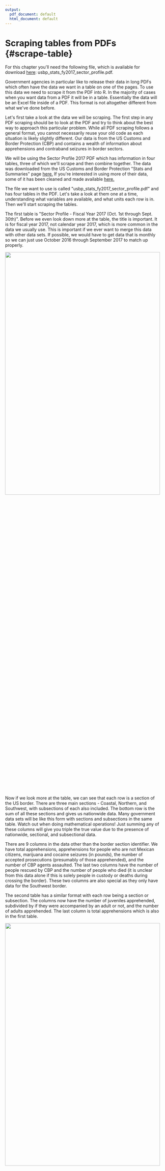 ```yaml
---
output:
  pdf_document: default
  html_document: default
---
```

# Scraping tables from PDFs {#scrape-table}




For this chapter you'll need the following file, which is available for download [here](https://github.com/jacobkap/r4crimz/tree/master/data): usbp_stats_fy2017_sector_profile.pdf.

Government agencies in particular like to release their data in long PDFs which often have the data we want in a table on one of the pages. To use this data we need to scrape it from the PDF into R. In the majority of cases when you want data from a PDF it will be in a table. Essentially the data will be an Excel file inside of a PDF. This format is not altogether different from what we've done before. 

Let's first take a look at the data we will be scraping. The first step in any PDF scraping should be to look at the PDF and try to think about the best way to approach this particular problem. While all PDF scraping follows a general format, you cannot necessarily reuse your old code as each situation is likely slightly different. Our data is from the US Customs and Border Protection (CBP) and contains a wealth of information about apprehensions and contraband seizures in border sectors. 

We will be using the Sector Profile 2017 PDF which has information in four tables, three of which we'll scrape and then combine together. The data was downloaded from the US Customs and Border Protection "Stats and Summaries" page [here.](https://www.cbp.gov/newsroom/media-resources/stats) If you're interested in using more of their data, some of it has been cleaned and made available [here.](https://www.openicpsr.org/openicpsr/project/109522/version/V2/view) 

The file we want to use is called "usbp_stats_fy2017_sector_profile.pdf" and has four tables in the PDF. Let's take a look at them one at a time, understanding what variables are available, and what units each row is in. Then we'll start scraping the tables.

The first table is "Sector Profile - Fiscal Year 2017 (Oct. 1st through Sept. 30th)". Before we even look down more at the table, the title is important. It is for fiscal year 2017, not calendar year 2017, which is more common in the data we usually use. This is important if we ever want to merge this data with other data sets. If possible, we would have to get data that is monthly so we can just use October 2016 through September 2017 to match up properly.

<img src="images/pdf_table_1.PNG" width="100%" height="45%"  style="display: block; margin: auto;" />

Now if we look more at the table, we can see that each row is a section of the US border. There are three main sections - Coastal, Northern, and Southwest, with subsections of each also included. The bottom row is the sum of all these sections and gives us nationwide data. Many government data sets will be like this form with sections and subsections in the same table. Watch out when doing mathematical operations! Just summing any of these columns will give you triple the true value due to the presence of nationwide, sectional, and subsectional data. 

There are 9 columns in the data other than the border section identifier. We have total apprehensions, apprehensions for people who are not Mexican citizens, marijuana and cocaine seizures (in pounds), the number of accepted prosecutions (presumably of those apprehended), and the number of CBP agents assaulted. The last two columns have the number of people rescued by CBP and the number of people who died (it is unclear from this data alone if this is solely people in custody or deaths during crossing the border). These two columns are also special as they only have data for the Southwest border. 

The second table has a similar format with each row being a section or subsection. The columns now have the number of juveniles apprehended, subdivided by if they were accompanied by an adult or not, and the number of adults apprehended. The last column is total apprehensions which is also in the first table.

<img src="images/pdf_table_2.PNG" width="100%" height="45%"  style="display: block; margin: auto;" />

The third table follows the same format, and the new columns are number of apprehensions by gender.

<img src="images/pdf_table_3.PNG" width="100%" height="45%"  style="display: block; margin: auto;" />

Finally, the fourth table is a bit different in its format. The rows are now variables, and the columns are the locations. In this table it doesn't include subsections, only border sections and the nationwide total. The data it has available are partially a repeat of the first table but with more drug types and the addition of the number of drug seizures and some firearm seizure information. As this table is formatted differently from the others, we won't scrape it in this lesson - but you can use the skills you'll learn to do so yourself.

<img src="images/pdf_table_4.PNG" width="100%" height="45%"  style="display: block; margin: auto;" />

## Scraping the first table

We've now seen all three of the tables that we want to scrape so we can begin the process of actually scraping them. Note that each table is very similar, meaning that we can reuse some code to scrape as well as to clean the data. That means that we will want to write some functions to make our work easier and avoid copy and pasting code. 

We will start by using the `pdf_text()` function from the `pdftools` package to read the PDFs into R. 


```r
install.packages("pdftools")
```



```r
library(pdftools)
# Warning: package 'pdftools' was built under R version 4.1.3
# Using poppler version 22.04.0
```

We can assign the output of the `pdf_text()` function to the object *border_patrol*, and we'll use it for each table. The input to `pdf_text()` is the name of the PDF we want to scrape.


```r
border_patrol <- pdf_text("data/usbp_stats_fy2017_sector_profile.pdf")
```

We can take a look at the `head()` of the result using `head(border_patrol)`.


```r
head(border_patrol)
```

<img src="images/pdf_scrape_1.PNG" width="100%" height="45%"  style="display: block; margin: auto;" />

If you look closely in this huge amount of text output, you can see that it is a vector with each table being an element in the vector. We can see this further by checking the `length()` of "border_patrol", which tells us how many elements are in a vector.


```r
length(border_patrol)
# [1] 4
```

It is four elements long, one for each table. 

Looking at just the first element in *border_patrol* gives us all the values in the first table plus a few sentences at the end detailing some features of the table. At the end of each line (where in the PDF it should end but doesn't in our data yet) there is a `\n` indicating that there should be a new line. We want to use `strsplit()` to split at the `\n`. 


```r
border_patrol[1]
```

<img src="images/pdf_scrape_2.PNG" width="100%" height="45%"  style="display: block; margin: auto;" />

The `strsplit()` function breaks up a string into pieces based on a value inside of the string. Let's use the word "criminology" as an example. If we want to split it by the letter "n" we'd have two results, "crimi" and "ology" as these are the pieces of the word after breaking up "criminology" at letter "n". 


```r
strsplit("criminology", split = "n")
# [[1]]
# [1] "crimi" "ology"
```

Note that it deletes whatever value is used to break up the string. 

Let's assign a new object with the value in the first element of *border_patrol*, calling it *sector_profile* as that's the name of that table, and then using `strsplit()` on it to split it every `\n`. In effect this makes each line of the table an element in a vector that we'll create rather than having the entire table be a single long string as it is now. `strsplit()` returns a list so we will also want to keep just the first element of that list using double square bracket `[[]]` notation.


```r
sector_profile <- border_patrol[1]
sector_profile <- strsplit(sector_profile, "\n")
sector_profile <- sector_profile[[1]]
```

Now we can look at the first six rows of this data.


```r
head(sector_profile)
```

<img src="images/pdf_scrape_3.PNG" width="100%" height="45%"  style="display: block; margin: auto;" />

Notice that there is a lot of empty white space at the beginning of the rows. We want to get rid of that to make our next steps easier. We can use `trimws()` and put the entire *sector_profile* data in the (), and it'll remove any white space that is at the beginning or end of the string.


```r
sector_profile <- trimws(sector_profile)
```

We have more rows than we want so let's look at the entire data and try to figure out how to keep just the necessary rows.


```r
sector_profile
```

<img src="images/pdf_scrape_4.PNG" width="100%" height="100%"  style="display: block; margin: auto;" />

Based on the PDF, we want every row from Miami to Nationwide Total. But here we have several rows with the title of the table and the column names, and at the end we have the sentences with some details that we don't need. 

To keep only the rows that we want, we can combine `grep()` and subsetting to find the rows from Miami to Nationwide Total and keep only those rows. We will use `grep()` to find which row has the text "Miami" and which has the text "Nationwide Total" and keep all rows between them (including those matched rows as well). Since each only appears once in the table we don't need to worry about handling duplicate results. 


```r
grep("Miami", sector_profile)
# [1] 10
```


```r
grep("Nationwide Total", sector_profile)
# [1] 35
```

We'll use square bracket notation to keep all rows between those two values (including each value). Since the data is a vector, not a data.frame, we don't need a comma. 


```r
sector_profile <- sector_profile[grep("Miami", sector_profile):
                                   grep("Nationwide Total", sector_profile)]
```

Note that we're getting rid of the rows that had the column names. It's easier to make the names ourselves than to deal with that mess. The data now has only the rows we want but still doesn't have any columns, it's currently just a vector of strings. We want to make it into a data.frame to be able to work on it like we usually do.


```r
head(sector_profile)
```

<img src="images/pdf_scrape_5.PNG" width="100%" height="45%"  style="display: block; margin: auto;" />

When looking at this data it is clear that where the division between columns is supposed to be is a bunch of white space in each string. Take the first row for example, it says "Miami" then after lots of white spaces "111" than again with "2,280" and so on for the rest of the row. We'll use this pattern of columns differentiated by white space to make *sector_profile* into a data.frame. 

We will use the function `str_split_fixed()` from the `stringr` package. This function is very similar to `strsplit()` except you can tell it how many columns to expect. 


```r
install.packages("stringr")
```


```r
library(stringr)
```

The syntax of `str_split_fixed()` is similar to `strsplit()` except the new parameter of the number of splits to expect. The "_fixed" part of `str_split_fixed()` is that it expects the same number of splits (which in our case become columns) for every element in the vector that we input. Looking at the PDF shows us that there are 10 columns so that's the number we'll use. Our split will be " {2,}". That is, a space that occurs two or more times. Since there are sectors with spaces in their name, we can't have only one space, we need at least two. If you look carefully at the rows with sectors "Coastal Border Sectors Total" and "Northern Border Sectors Total", the final two columns actually do not have two spaces between them because of the amount of asterisks they have. Normally we'd want to fix this using `gsub()`, but those values will turn to NA anyway so we won't bother in this case. 


```r
sector_profile <- str_split_fixed(sector_profile, " {2,}", 10)
```

If we check the `head()` we can see that we have the proper columns now, but this still isn't a data.frame and has no column names. 


```r
head(sector_profile)
#      [,1]                           [,2]  [,3]    [,4]   
# [1,] "Miami"                        "111" "2,280" "1,646"
# [2,] "New Orleans"                  "63"  "920"   "528"  
# [3,] "Ramey"                        "38"  "388"   "387"  
# [4,] "Coastal Border Sectors Total" "212" "3,588" "2,561"
# [5,] ""                             ""    ""      ""     
# [6,] "Blaine"                       "296" "288"   "237"  
#      [,5]    [,6]    [,7]  [,8] [,9]       [,10]     
# [1,] "2,253" "231"   "292" "1"  "N/A"      "N/A"     
# [2,] "21"    "6"     "10"  "0"  "N/A"      "N/A"     
# [3,] "3"     "2,932" "89"  "0"  "N/A"      "N/A"     
# [4,] "2,277" "3,169" "391" "1"  "N/A ****" "N/A ****"
# [5,] ""      ""      ""    ""   ""         ""        
# [6,] "0"     "0"     "9"   "0"  "N/A"      "N/A"
```

We can make it a data.frame just by putting it in `data.frame()`. And we can assign the columns names using a vector of strings we can make. We'll use the same column names as in the PDF but in lowercase and replacing spaces and parentheses with underscores.


```r
sector_profile <- data.frame(sector_profile)
names(sector_profile) <- c("sector",
                           "agent_staffing",
                           "apprehensions",
                           "other_than_mexican_apprehensions", 
                           "marijuana_pounds",
                           "cocaine_pounds",
                           "accepted_prosecutions",
                           "assaults",
                           "rescues",
                           "deaths")
```

We have now taken a table from a PDF and successfully scraped it to a data.frame in R. Now we can work on it as we would any other data set that we've used previously. 


```r
head(sector_profile)
#                         sector agent_staffing apprehensions
# 1                        Miami            111         2,280
# 2                  New Orleans             63           920
# 3                        Ramey             38           388
# 4 Coastal Border Sectors Total            212         3,588
# 5                                                          
# 6                       Blaine            296           288
#   other_than_mexican_apprehensions marijuana_pounds
# 1                            1,646            2,253
# 2                              528               21
# 3                              387                3
# 4                            2,561            2,277
# 5                                                  
# 6                              237                0
#   cocaine_pounds accepted_prosecutions assaults  rescues
# 1            231                   292        1      N/A
# 2              6                    10        0      N/A
# 3          2,932                    89        0      N/A
# 4          3,169                   391        1 N/A ****
# 5                                                       
# 6              0                     9        0      N/A
#     deaths
# 1      N/A
# 2      N/A
# 3      N/A
# 4 N/A ****
# 5         
# 6      N/A
```

To really be able to use this data we'll want to clean the columns to turn the values to numeric type, but we can leave that until later. For now let's write a function that replicates much of this work for the next tables. 

## Making a function

As we've done before, we want to take the code we wrote for the specific case of the first table in this PDF and turn it into a function for the general case of other tables in the PDF. Let's copy the code we used previously before we convert it to a function.


```r
sector_profile <- border_patrol[1]
sector_profile <- trimws(sector_profile)
sector_profile <- strsplit(sector_profile, "\r\n")
sector_profile <- sector_profile[[1]]
sector_profile <- sector_profile[grep("Miami",
                                      sector_profile):
                                   grep("Nationwide Total",
                                        sector_profile)]
sector_profile <- str_split_fixed(sector_profile, " {2,}", 10)
sector_profile <- data.frame(sector_profile)
names(sector_profile) <- c("sector",
                           "agent_staffing",
                           "total_apprehensions",
                           "other_than_mexican_apprehensions", 
                           "marijuana_pounds",
                           "cocaine_pounds",
                           "accepted_prosecutions",
                           "assaults",
                           "rescues",
                           "deaths")
```

Since each table is so similar our function will only need a few changes in the above code to work for all three tables. The object *border_patrol* has all four of the tables in the data, so we need to say which of these tables we want - we can call the parameter `table_number`. Then each table has a different number of columns so we need to change the `str_split_fixed()` function to take a variable with the number of columns we input, a value we'll call `number_columns`. We rename each column to its proper name so we need to input a vector - which we'll call `column_names` - with the names for each column. Finally, we want to have a parameter where we enter in the data, which holds all of the tables, our object *border_patrol*, we can call this `list_of_tables` as it is fairly descriptive. 

We do this as it is bad form (and potentially dangerous) to have a function that relies on an object that isn't explicitly put in the function. It we change our *border_patrol* object (such as by scraping a different file but calling that object *border_patrol*) and the function doesn't have that as an input, it will work differently than we expect. Since we called the object we scraped *sector_profile* for the first table, let's change that to *data* as not all tables are called Sector Profile.


```r
scrape_pdf <- function(list_of_tables,
                       table_number,
                       number_columns, 
                       column_names) {
  data <- list_of_tables[table_number]
  data <- trimws(data)
  data <- strsplit(data, "\n")
  data <- data[[1]]
  data <- data[grep("Miami", data):
                 grep("Nationwide Total", data)]
  data <- str_split_fixed(data, " {2,}", number_columns)
  data <- data.frame(data)
  names(data) <- column_names
  
  return(data)
}
```

Now let's run this function for each of the three tables we want to scrape, changing the function's parameters to work for each table. To see what parameter values you need to input, look at the PDF itself or the screenshots in this lesson. 


```r
table_1 <- scrape_pdf(list_of_tables = border_patrol,
                      table_number = 1, 
                      number_columns = 10, 
                      column_names = c("sector",
                                       "agent_staffing",
                                       "total_apprehensions",
                                       "other_than_mexican_apprehensions", 
                                       "marijuana_pounds",
                                       "cocaine_pounds",
                                       "accepted_prosecutions",
                                       "assaults",
                                       "rescues",
                                       "deaths"))
table_2 <- scrape_pdf(list_of_tables = border_patrol,
                      table_number = 2, 
                      number_columns = 6, 
                      column_names = c("sector",
                                       "accompanied_juveniles",
                                       "unaccompanied_juveniles",
                                       "total_juveniles", 
                                       "total_adults",
                                       "total_apprehensions"))
table_3 <- scrape_pdf(list_of_tables = border_patrol,
                      table_number = 3, 
                      number_columns = 4, 
                      column_names = c("sector",
                                       "female",
                                       "male",
                                       "total_apprehensions"))
```

We can use the function `left_join()` from the `dplyr` package to combine the three tables into a single object. In the first table there are some asterisks after the final two row names in the Sector column. For our match to work properly we need to delete them, which we can do using `gsub()`. 


```r
table_1$sector <- gsub("\\*", "", table_1$sector)
```

Now we can run `left_join()`. `left_join()` will automatically join based on shared column names in the two data sets we are joining. In our case this is "sector" and "total_apprehensions." All we need to input into `left_join()` is the name of the data sets we want to join together. `left_join()` can only combine two data sets at a time so we'll first join table_1 and table_2 and then join table_3 with the result of the first join, which we'll call "final_data."


```r
library(dplyr)
# Warning: package 'dplyr' was built under R version 4.1.3
# 
# Attaching package: 'dplyr'
# The following objects are masked from 'package:stats':
# 
#     filter, lag
# The following objects are masked from 'package:base':
# 
#     intersect, setdiff, setequal, union
final_data <- left_join(table_1, table_2)
# Joining, by = c("sector", "total_apprehensions")
final_data <- left_join(final_data, table_3)
# Joining, by = c("sector", "total_apprehensions")
```

Let's take a look at the `head()` of this combined data.


```r
head(final_data)
#                         sector agent_staffing
# 1                        Miami            111
# 2                  New Orleans             63
# 3                        Ramey             38
# 4 Coastal Border Sectors Total            212
# 5                                            
# 6                       Blaine            296
#   total_apprehensions other_than_mexican_apprehensions
# 1               2,280                            1,646
# 2                 920                              528
# 3                 388                              387
# 4               3,588                            2,561
# 5                                                     
# 6                 288                              237
#   marijuana_pounds cocaine_pounds accepted_prosecutions
# 1            2,253            231                   292
# 2               21              6                    10
# 3                3          2,932                    89
# 4            2,277          3,169                   391
# 5                                                      
# 6                0              0                     9
#   assaults  rescues   deaths accompanied_juveniles
# 1        1      N/A      N/A                    19
# 2        0      N/A      N/A                     1
# 3        0      N/A      N/A                     7
# 4        1 N/A **** N/A ****                    27
# 5                                             <NA>
# 6        0      N/A      N/A                    29
#   unaccompanied_juveniles total_juveniles total_adults
# 1                      42              61        2,219
# 2                      22              23          897
# 3                       1               8          380
# 4                      65              92        3,496
# 5                    <NA>            <NA>         <NA>
# 6                       7              36          252
#   female  male
# 1    219 2,061
# 2     92   828
# 3     65   323
# 4    376 3,212
# 5   <NA>  <NA>
# 6     97   191
```

In one data set we now have information from three separate tables in a PDF. We have now scraped three different tables from a PDF and turned them into a single data set, turning the PDF into actually usable (and useful) data!
